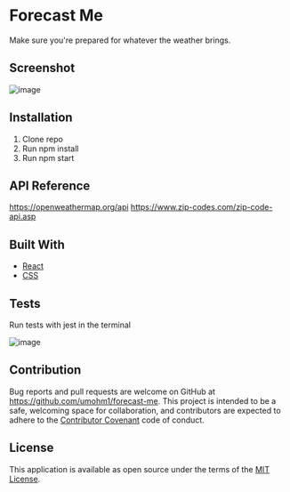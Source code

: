 # Forecast Me

Make sure you're prepared for whatever the weather brings.

## Screenshot

![image](https://i.imgur.com/jqGAYzU.jpg)

## Installation

1. Clone repo
2. Run npm install
3. Run npm start

## API Reference

https://openweathermap.org/api
https://www.zip-codes.com/zip-code-api.asp

## Built With

* [React](https://reactjs.org/)
* [CSS](https://developer.mozilla.org/en-US/docs/Web/CSS)

## Tests

Run tests with jest in the terminal

![image](https://i.imgur.com/Ff40jiI.png)


## Contribution

Bug reports and pull requests are welcome on GitHub at https://github.com/umohm1/forecast-me. This project is intended to be a safe, welcoming space for collaboration, and contributors are expected to adhere to the [Contributor Covenant](contributor-covenant.org) code of conduct.


## License

This application is available as open source under the terms of the [MIT License](http://opensource.org/licenses/MIT).


